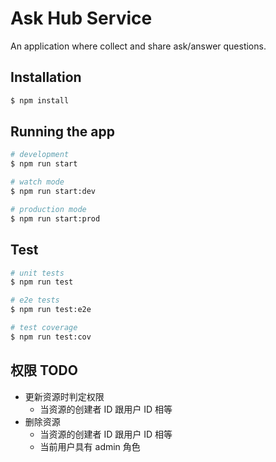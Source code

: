 # Ask Hub Service

An application where collect and share ask/answer questions.

## Installation

```bash
$ npm install
```

## Running the app

```bash
# development
$ npm run start

# watch mode
$ npm run start:dev

# production mode
$ npm run start:prod
```

## Test

```bash
# unit tests
$ npm run test

# e2e tests
$ npm run test:e2e

# test coverage
$ npm run test:cov
```

## 权限 TODO

- 更新资源时判定权限
  - 当资源的创建者 ID 跟用户 ID 相等
- 删除资源
  - 当资源的创建者 ID 跟用户 ID 相等
  - 当前用户具有 admin 角色
